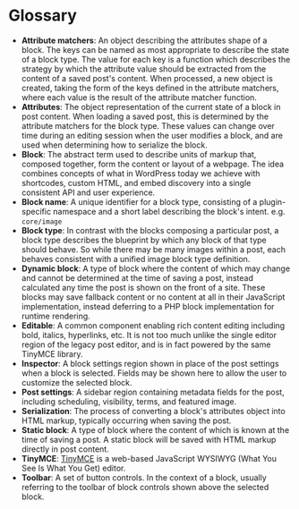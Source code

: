 # Glossary

- __Attribute matchers__: An object describing the attributes shape of a block. The keys can be named as most appropriate to describe the state of a block type. The value for each key is a function which describes the strategy by which the attribute value should be extracted from the content of a saved post's content. When processed, a new object is created, taking the form of the keys defined in the attribute matchers, where each value is the result of the attribute matcher function.
- __Attributes__: The object representation of the current state of a block in post content. When loading a saved post, this is determined by the attribute matchers for the block type. These values can change over time during an editing session when the user modifies a block, and are used when determining how to serialize the block.
- __Block__: The abstract term used to describe units of markup that, composed together, form the content or layout of a webpage. The idea combines concepts of what in WordPress today we achieve with shortcodes, custom HTML, and embed discovery into a single consistent API and user experience.
- __Block name__: A unique identifier for a block type, consisting of a plugin-specific namespace and a short label describing the block's intent. e.g. `core/image`
- __Block type__: In contrast with the blocks composing a particular post, a block type describes the blueprint by which any block of that type should behave. So while there may be many images within a post, each behaves consistent with a unified image block type definition. 
- __Dynamic block__: A type of block where the content of which may change and cannot be determined at the time of saving a post, instead calculated any time the post is shown on the front of a site. These blocks may save fallback content or no content at all in their JavaScript implementation, instead deferring to a PHP block implementation for runtime rendering.
- __Editable__: A common component enabling rich content editing including bold, italics, hyperlinks, etc. It is not too much unlike the single editor region of the legacy post editor, and is in fact powered by the same TinyMCE library.
- __Inspector__: A block settings region shown in place of the post settings when a block is selected. Fields may be shown here to allow the user to customize the selected block.
- __Post settings__: A sidebar region containing metadata fields for the post, including scheduling, visibility, terms, and featured image.
- __Serialization__: The process of converting a block's attributes object into HTML markup, typically occurring when saving the post. 
- __Static block__: A type of block where the content of which is known at the time of saving a post. A static block will be saved with HTML markup directly in post content.
- __TinyMCE__: [TinyMCE](https://www.tinymce.com/) is a web-based JavaScript WYSIWYG (What You See Is What You Get) editor.
- __Toolbar__: A set of button controls. In the context of a block, usually referring to the toolbar of block controls shown above the selected block.
